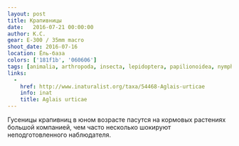 ```yaml
---
layout: post
title: Крапивницы
date:   2016-07-21 00:00:00
author: К.С.
gear: E-300 / 35mm macro
shoot_date: 2016-07-16
location: Ёль-база
colors: ['181f1b', '060606']
tags: [animalia, arthropoda, insecta, lepidoptera, papilionoidea, nymphalidae, aglais, aglais urticae]
links:
  -
    href: http://www.inaturalist.org/taxa/54468-Aglais-urticae
    info: inat
    title: Aglais urticae
---
```


Гусеницы крапивниц в юном возрасте пасутся на кормовых растениях большой компанией, чем часто несколько шокируют неподготовленного наблюдателя.
